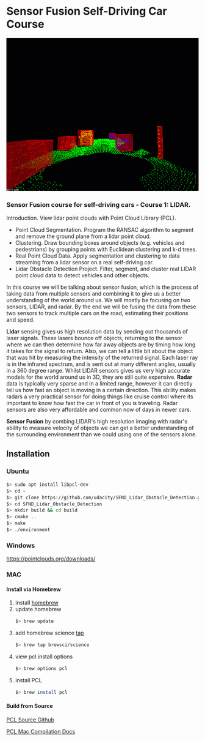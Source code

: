 # Sensor Fusion Self-Driving Car Course

<p align="center"><img src="docs/ObstacleDetectionFPS.gif" width="700" height="400"/></p>

### Sensor Fusion course for self-driving cars - Course 1: LIDAR.

Introduction. View lidar point clouds with Point Cloud Library (PCL).
- Point Cloud Segmentation. Program the RANSAC algorithm to segment and remove the  ground plane from a lidar point cloud. 
- Clustering. Draw bounding boxes around objects (e.g. vehicles and pedestrians) by grouping points 
		with Euclidean clustering and k-d trees. 
- Real Point Cloud Data. Apply segmentation and clustering to data streaming from a lidar  sensor on a real self-driving car. 
- Lidar Obstacle Detection Project. Filter, segment, and cluster real LIDAR point cloud data to detect vehicles and other objects.

In this course we will be talking about sensor fusion, which is the process of taking data from multiple sensors and combining it to give us a better understanding of the world around us. We will mostly be focusing on two sensors, LIDAR, and radar. By the end we will be fusing the data from these two sensors to track multiple cars on the road, estimating their positions and speed.

**Lidar** sensing gives us high resolution data by sending out thousands of laser signals. These lasers bounce off objects, returning to the sensor where we can then determine how far away objects are by timing how long it takes for the signal to return. Also, we can tell a little bit about the object that was hit by measuring the intensity of the returned signal. Each laser ray is in the infrared spectrum, and is sent out at many different angles, usually in a 360 degree range. Whilst LIDAR sensors gives us very high accurate models for the world around us in 3D, they are still quite expensive.
**Radar** data is typically very sparse and in a limited range, however it can directly tell us how fast an object is moving in a certain direction. This ability makes radars a very practical sensor for doing things like cruise control where its important to know how fast the car in front of you is traveling. Radar sensors are also very affordable and common now of days in newer cars.

**Sensor Fusion** by combing LIDAR's high resolution imaging with radar's ability to measure velocity of objects we can get a better understanding of the surrounding environment than we could using one of the sensors alone.


## Installation

### Ubuntu

```bash
$> sudo apt install libpcl-dev
$> cd ~
$> git clone https://github.com/udacity/SFND_Lidar_Obstacle_Detection.git
$> cd SFND_Lidar_Obstacle_Detection
$> mkdir build && cd build
$> cmake ..
$> make
$> ./environment
```

### Windows

https://pointclouds.org/downloads/

### MAC

#### Install via Homebrew
1. install [homebrew](https://brew.sh/)
2. update homebrew
	```bash
	$> brew update
	```
3. add  homebrew science [tap](https://docs.brew.sh/Taps)
	```bash
	$> brew tap brewsci/science
	```
4. view pcl install options
	```bash
	$> brew options pcl
	```
5. install PCL
	```bash
	$> brew install pcl
	```

#### Build from Source

[PCL Source Github](https://github.com/PointCloudLibrary/pcl)

[PCL Mac Compilation Docs](http://www.pointclouds.org/documentation/tutorials/compiling_pcl_macosx.php)
